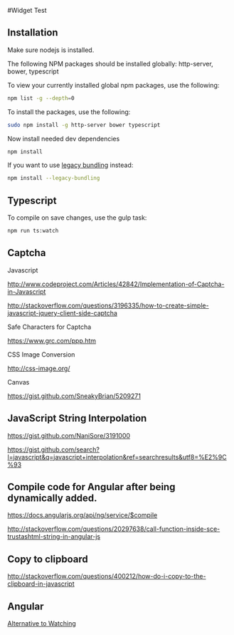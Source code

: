 #Widget Test



## Installation

Make sure nodejs is installed.

The following NPM packages should be installed globally: http-server, bower, typescript

To view your currently installed global npm packages, use the following:

```bash
npm list -g --depth=0
```

To install the packages, use the following:
```bash
sudo npm install -g http-server bower typescript
```

Now install needed dev dependencies
```bash
npm install
```

If you want to use [legacy bundling](http://stackoverflow.com/a/35227212) instead:
```bash
npm install --legacy-bundling
```



## Typescript

To compile on save changes, use the gulp task:

```bash
npm run ts:watch
```



## Captcha

Javascript

http://www.codeproject.com/Articles/42842/Implementation-of-Captcha-in-Javascript

http://stackoverflow.com/questions/3196335/how-to-create-simple-javascript-jquery-client-side-captcha


Safe Characters for Captcha

https://www.grc.com/ppp.htm


CSS Image Conversion

http://css-image.org/

Canvas

https://gist.github.com/SneakyBrian/5209271



## JavaScript String Interpolation

https://gist.github.com/NaniSore/3191000

https://gist.github.com/search?l=javascript&q=javascript+interpolation&ref=searchresults&utf8=%E2%9C%93



## Compile code for Angular after being dynamically added.

https://docs.angularjs.org/api/ng/service/$compile

http://stackoverflow.com/questions/20297638/call-function-inside-sce-trustashtml-string-in-angular-js


## Copy to clipboard

http://stackoverflow.com/questions/400212/how-do-i-copy-to-the-clipboard-in-javascript



## Angular

[Alternative to Watching](https://www.accelebrate.com/blog/effective-strategies-avoiding-watches-angularjs/)
